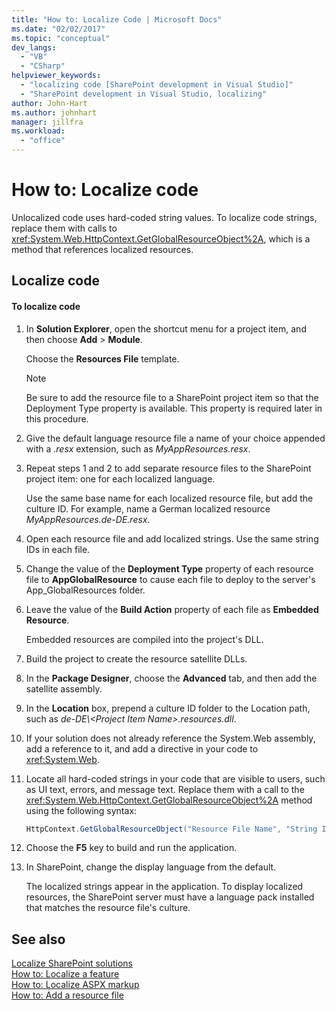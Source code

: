 ```yaml
---
title: "How to: Localize Code | Microsoft Docs"
ms.date: "02/02/2017"
ms.topic: "conceptual"
dev_langs: 
  - "VB"
  - "CSharp"
helpviewer_keywords: 
  - "localizing code [SharePoint development in Visual Studio]"
  - "SharePoint development in Visual Studio, localizing"
author: John-Hart
ms.author: johnhart
manager: jillfra
ms.workload: 
  - "office"
---
```

# How to: Localize code
  Unlocalized code uses hard-coded string values. To localize code strings, replace them with calls to <xref:System.Web.HttpContext.GetGlobalResourceObject%2A>, which is a method that references localized resources.  
  
## Localize code  
  
#### To localize code  
  
1.  In **Solution Explorer**, open the shortcut menu for a project item, and then choose **Add** > **Module**.  
  
     Choose the **Resources File** template.  
  
    > [!NOTE]  
    >  Be sure to add the resource file to a SharePoint project item so that the Deployment Type property is available. This property is required later in this procedure.  
  
2.  Give the default language resource file a name of your choice appended with a *.resx* extension, such as *MyAppResources.resx*.  
  
3.  Repeat steps 1 and 2 to add separate resource files to the SharePoint project item: one for each localized language.  
  
     Use the same base name for each localized resource file, but add the culture ID. For example, name a German localized resource *MyAppResources.de-DE.resx*.  
  
4.  Open each resource file and add localized strings. Use the same string IDs in each file.  
  
5.  Change the value of the **Deployment Type** property of each resource file to **AppGlobalResource** to cause each file to deploy to the server's App_GlobalResources folder.  
  
6.  Leave the value of the **Build Action** property of each file as **Embedded Resource**.  
  
     Embedded resources are compiled into the project's DLL.  
  
7.  Build the project to create the resource satellite DLLs.  
  
8.  In the **Package Designer**, choose the **Advanced** tab, and then add the satellite assembly.  
  
9. In the **Location** box, prepend a culture ID folder to the Location path, such as *de-DE\\\<Project Item Name>.resources.dll*.  
  
10. If your solution does not already reference the System.Web assembly, add a reference to it, and add a directive in your code to <xref:System.Web>.  
  
11. Locate all hard-coded strings in your code that are visible to users, such as UI text, errors, and message text. Replace them with a call to the <xref:System.Web.HttpContext.GetGlobalResourceObject%2A> method using the following syntax:  
  
    ```csharp  
    HttpContext.GetGlobalResourceObject("Resource File Name", "String ID")  
    ```  
  
12. Choose the **F5** key to build and run the application.  
  
13. In SharePoint, change the display language from the default.  
  
     The localized strings appear in the application. To display localized resources, the SharePoint server must have a language pack installed that matches the resource file's culture.  
  
## See also
 [Localize SharePoint solutions](../sharepoint/localizing-sharepoint-solutions.md)   
 [How to: Localize a feature](../sharepoint/how-to-localize-a-feature.md)   
 [How to: Localize ASPX markup](../sharepoint/how-to-localize-aspx-markup.md)   
 [How to: Add a resource file](../sharepoint/how-to-add-a-resource-file.md)  
